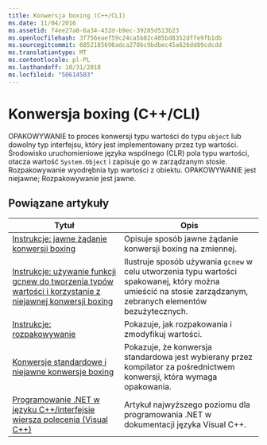 ```yaml
---
title: Konwersja boxing (C++/CLI)
ms.date: 11/04/2016
ms.assetid: f4ee27a8-6a34-432d-b9ec-39285d513b23
ms.openlocfilehash: 3f756eaef59c24ca5b82c485bd8352dffe9fb1db
ms.sourcegitcommit: 6052185696adca270bc9bdbec45a626dd89cdcdd
ms.translationtype: MT
ms.contentlocale: pl-PL
ms.lasthandoff: 10/31/2018
ms.locfileid: "50614503"
---
```

# <a name="boxing-ccli"></a>Konwersja boxing (C++/CLI)

OPAKOWYWANIE to proces konwersji typu wartości do typu `object` lub dowolny typ interfejsu, który jest implementowany przez typ wartości. Środowisko uruchomieniowe języka wspólnego (CLR) pola typu wartości, otacza wartość `System.Object` i zapisuje go w zarządzanym stosie. Rozpakowywanie wyodrębnia typ wartości z obiektu. OPAKOWYWANIE jest niejawne; Rozpakowywanie jest jawne.

## <a name="related-articles"></a>Powiązane artykuły

|Tytuł|Opis|
|-----------|-----------------|
|[Instrukcje: jawne żądanie konwersji boxing](../dotnet/how-to-explicitly-request-boxing.md)|Opisuje sposób jawne żądanie konwersji boxing na zmiennej.|
|[Instrukcje: używanie funkcji gcnew do tworzenia typów wartości i korzystanie z niejawnej konwersji boxing](../dotnet/how-to-use-gcnew-to-create-value-types-and-use-implicit-boxing.md)|Ilustruje sposób używania `gcnew` w celu utworzenia typu wartości spakowanej, który można umieścić na stosie zarządzanym, zebranych elementów bezużytecznych.|
|[Instrukcje: rozpakowywanie](../dotnet/how-to-unbox.md)|Pokazuje, jak rozpakowania i zmodyfikuj wartości.|
|[Konwersje standardowe i niejawne konwersje boxing](../dotnet/standard-conversions-and-implicit-boxing.md)|Pokazuje, że konwersja standardowa jest wybierany przez kompilator za pośrednictwem konwersji, która wymaga opakowania.|
|[Programowanie .NET w języku C++/interfejsie wiersza polecenia (Visual C++)](../dotnet/dotnet-programming-with-cpp-cli-visual-cpp.md)|Artykuł najwyższego poziomu dla programowania .NET w dokumentacji języka Visual C++.|